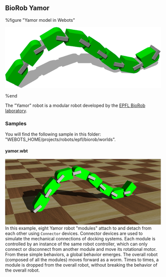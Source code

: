 ## BioRob Yamor

%figure "Yamor model in Webots"

![model.png](images/robots/yamor/model.png)

%end

The "Yamor" robot is a modular robot developed by the [EPFL BioRob laboratory](https://biorob.epfl.ch/).

### Samples

You will find the following sample in this folder: "WEBOTS\_HOME/projects/robots/epfl/biorob/worlds".

#### yamor.wbt

![yamor.wbt.png](images/robots/yamor/yamor.wbt.png) In this example, eight Yamor robot "modules" attach to and detach from each other using `Connector` devices.
Connector devices are used to simulate the mechanical connections of docking systems.
Each module is controlled by an instance of the same robot controller, which can only connect or disconnect from another module and move its rotational motor.
From these simple behaviors, a global behavior emerges.
The overall robot (composed of all the modules) moves forward as a worm.
Times to times, a module is dropped from the overall robot, without breaking the behavior of the overall robot. 
